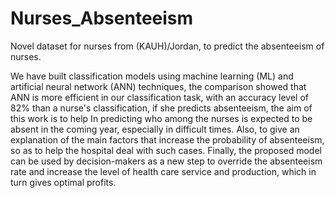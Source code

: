 # Nurses_Absenteeism
Novel dataset for nurses from (KAUH)/Jordan, to predict the absenteeism of nurses.

We have built classification models using machine learning (ML) and artificial neural network (ANN) techniques, the comparison showed that ANN is more efficient in our classification task, with an accuracy level of 82% than a nurse's classification, if she predicts absenteeism, the aim of this work is to help In predicting who among the nurses is expected to be absent in the coming year, especially in difficult times. Also, to give an explanation of the main factors that increase the probability of absenteeism, so as to help the hospital deal with such cases. Finally, the proposed model can be used by decision-makers as a new step to override the absenteeism rate and increase the level of health care service and production, which in turn gives optimal profits.
